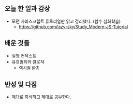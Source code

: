 ## 오늘 한 일과 감상
- 모던 자바스크립트 튜토리얼만 읽고 정리했다. (함수 심화학습)
  - https://github.com/lazy-sky/Study_Modern-JS-Tutorial

## 배운 것들
- 실행 컨텍스트
- 유효범위와 클로저
  - 렉시컬 환경

## 반성 및 다짐

- 제대로 휴식하고 제대로 공부한다.
